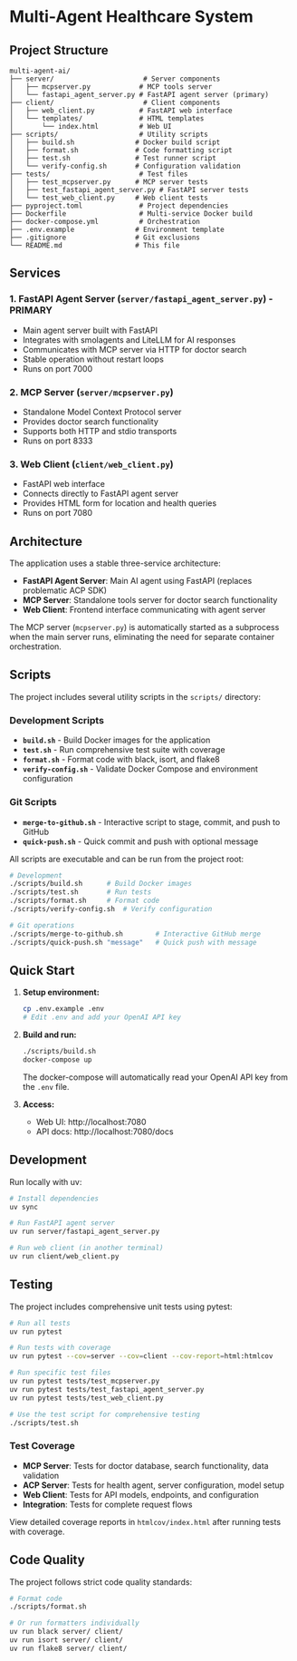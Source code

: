 # Multi-Agent Healthcare System

## Project Structure

```
multi-agent-ai/
├── server/                      # Server components
│   ├── mcpserver.py            # MCP tools server
│   └── fastapi_agent_server.py # FastAPI agent server (primary)
├── client/                      # Client components
│   ├── web_client.py           # FastAPI web interface
│   └── templates/              # HTML templates
│       └── index.html          # Web UI
├── scripts/                    # Utility scripts
│   ├── build.sh               # Docker build script
│   ├── format.sh              # Code formatting script
│   ├── test.sh                # Test runner script
│   └── verify-config.sh       # Configuration validation
├── tests/                      # Test files
│   ├── test_mcpserver.py      # MCP server tests
│   ├── test_fastapi_agent_server.py # FastAPI server tests
│   └── test_web_client.py     # Web client tests
├── pyproject.toml              # Project dependencies
├── Dockerfile                  # Multi-service Docker build
├── docker-compose.yml          # Orchestration
├── .env.example               # Environment template
├── .gitignore                 # Git exclusions
└── README.md                  # This file
```

## Services

### 1. FastAPI Agent Server (`server/fastapi_agent_server.py`) - PRIMARY
- Main agent server built with FastAPI
- Integrates with smolagents and LiteLLM for AI responses  
- Communicates with MCP server via HTTP for doctor search
- Stable operation without restart loops
- Runs on port 7000

### 2. MCP Server (`server/mcpserver.py`)
- Standalone Model Context Protocol server
- Provides doctor search functionality
- Supports both HTTP and stdio transports
- Runs on port 8333

### 3. Web Client (`client/web_client.py`)
- FastAPI web interface
- Connects directly to FastAPI agent server
- Provides HTML form for location and health queries
- Runs on port 7080

## Architecture

The application uses a stable three-service architecture:
- **FastAPI Agent Server**: Main AI agent using FastAPI (replaces problematic ACP SDK)
- **MCP Server**: Standalone tools server for doctor search functionality
- **Web Client**: Frontend interface communicating with agent server

The MCP server (`mcpserver.py`) is automatically started as a subprocess when the main server runs, eliminating the need for separate container orchestration.

## Scripts

The project includes several utility scripts in the `scripts/` directory:

### Development Scripts
- **`build.sh`** - Build Docker images for the application
- **`test.sh`** - Run comprehensive test suite with coverage
- **`format.sh`** - Format code with black, isort, and flake8
- **`verify-config.sh`** - Validate Docker Compose and environment configuration

### Git Scripts
- **`merge-to-github.sh`** - Interactive script to stage, commit, and push to GitHub
- **`quick-push.sh`** - Quick commit and push with optional message

All scripts are executable and can be run from the project root:
```bash
# Development
./scripts/build.sh      # Build Docker images
./scripts/test.sh       # Run tests
./scripts/format.sh     # Format code
./scripts/verify-config.sh  # Verify configuration

# Git operations
./scripts/merge-to-github.sh        # Interactive GitHub merge
./scripts/quick-push.sh "message"   # Quick push with message
```

## Quick Start

1. **Setup environment:**
   ```bash
   cp .env.example .env
   # Edit .env and add your OpenAI API key
   ```

2. **Build and run:**
   ```bash
   ./scripts/build.sh
   docker-compose up
   ```
   
   The docker-compose will automatically read your OpenAI API key from the `.env` file.

3. **Access:**
   - Web UI: http://localhost:7080
   - API docs: http://localhost:7080/docs

## Development

Run locally with uv:
```bash
# Install dependencies
uv sync

# Run FastAPI agent server
uv run server/fastapi_agent_server.py

# Run web client (in another terminal)
uv run client/web_client.py
```

## Testing

The project includes comprehensive unit tests using pytest:

```bash
# Run all tests
uv run pytest

# Run tests with coverage
uv run pytest --cov=server --cov=client --cov-report=html:htmlcov

# Run specific test files
uv run pytest tests/test_mcpserver.py
uv run pytest tests/test_fastapi_agent_server.py
uv run pytest tests/test_web_client.py

# Use the test script for comprehensive testing
./scripts/test.sh
```

### Test Coverage
- **MCP Server**: Tests for doctor database, search functionality, data validation
- **ACP Server**: Tests for health agent, server configuration, model setup
- **Web Client**: Tests for API models, endpoints, and configuration
- **Integration**: Tests for complete request flows

View detailed coverage reports in `htmlcov/index.html` after running tests with coverage.

## Code Quality

The project follows strict code quality standards:

```bash
# Format code
./scripts/format.sh

# Or run formatters individually
uv run black server/ client/
uv run isort server/ client/
uv run flake8 server/ client/
```
